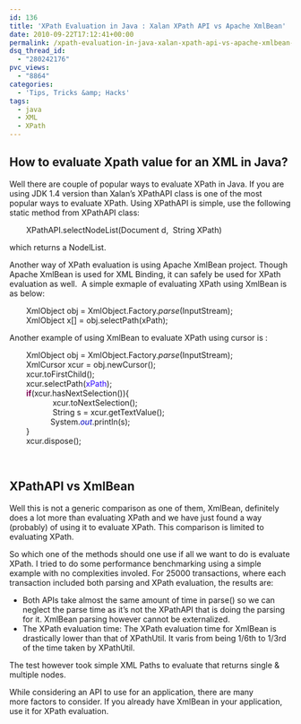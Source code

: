 ```yaml
---
id: 136
title: 'XPath Evaluation in Java : Xalan XPath API vs Apache XmlBean'
date: 2010-09-22T17:12:41+00:00
permalink: /xpath-evaluation-in-java-xalan-xpath-api-vs-apache-xmlbean-2010-09.html
dsq_thread_id:
  - "280242176"
pvc_views:
  - "8864"
categories:
  - 'Tips, Tricks &amp; Hacks'
tags:
  - java
  - XML
  - XPath
---
```

## How to evaluate Xpath value for an XML in Java?

Well there are couple of popular ways to evaluate XPath in Java. If you are using JDK 1.4 version than Xalan&#8217;s XPathAPI class is one of the most popular ways to evaluate XPath. Using XPathAPI is simple, use the following static method from XPathAPI class:

<p style="padding-left: 30px;">
  XPathAPI.selectNodeList(Document d,  String XPath)
</p>

which returns a NodelList.

Another way of XPath evaluation is using Apache XmlBean project. Though Apache XmlBean is used for XML Binding, it can safely be used for XPath evaluation as well.  A simple exmaple of evaluating XPath using XmlBean is as below:
  
<span></p> 

<p style="padding-left: 30px;">
  XmlObject obj = XmlObject.Factory.<em>parse</em>(InputStream);<br /> <span>XmlObject x[] = obj.selectPath(xPath</span><span>);</span>
</p>

<p>
  Another example of using XmlBean to evaluate XPath using cursor is :
</p>

<p style="padding-left: 30px;">
  XmlObject obj = XmlObject.Factory.<em>parse</em>(InputStream);<br /> <span>XmlCursor xcur = obj.newCursor();<br /> <span>xcur.toFirstChild();<br /> xcur.selectPath(</span><span style="color: #2a00ff;"><span style="color: #2a00ff;">xPath</span></span><span>); <br /> <strong><span style="color: #7f0055;"><span style="color: #7f0055;">if</span></span></strong><span>(xcur.hasNextSelection()){<br />             xcur.toNextSelection();<br />             String s = xcur.getTextValue();<br />            System.</span><em><span style="color: #0000c0;"><span style="color: #0000c0;">out</span></span></em><span >.println(s);<br /> }<br /> xcur.dispose();</span></span></span>
</p>

<p>
   
</p>

<p>
  </span>
</p>

<h2>
  XPathAPI vs XmlBean
</h2>

<div>
  Well this is not a generic comparison as one of them, XmlBean, definitely does a lot more than evaluating XPath and we have just found a way (probably) of using it to evaluate XPath. This comparison is limited to evaluating XPath.
</div>

<p>
  So which one of the methods should one use if all we want to do is evaluate XPath. I tried to do some performance benchmarking using a simple example with no complexities involed. For 25000 transactions, where each transaction included both parsing and XPath evaluation, the results are:
</p>

<ul>
  <li>
    Both APIs take almost the same amount of time in parse() so we can neglect the parse time as it&#8217;s not the XPathAPI that is doing the parsing for it. XmlBean parsing however cannot be externalized.
  </li>
  <li>
    The XPath evaluation time: The XPath evaluation time for XmlBean is drastically lower than that of XPathUtil. It varis from being 1/6th to 1/3rd of the time taken by XPathUtil.
  </li>
</ul>

<p>
  The test however took simple XML Paths to evaluate that returns single & multiple nodes.
</p>

<p>
  While considering an API to use for an application, there are many more factors to consider. If you already have XmlBean in your application, use it for XPath evaluation.
</p>
